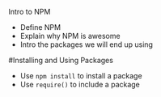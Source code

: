 Intro to NPM

* Define NPM
* Explain why NPM is awesome
* Intro the packages we will end up using


#Installing and Using Packages

* Use `npm install` to install a package
* Use `require()` to include a package
